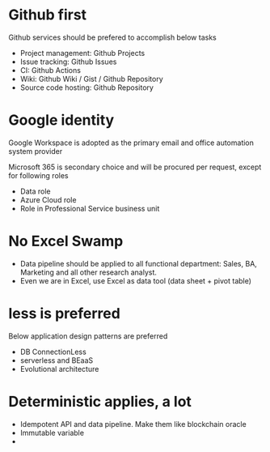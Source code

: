 # Github first
Github services should be prefered to accomplish below tasks
- Project management: Github Projects
- Issue tracking: Github Issues
- CI: Github Actions
- Wiki: Github Wiki / Gist / Github Repository
- Source code hosting: Github Repository

# Google identity
Google Workspace is adopted as the primary email and office automation system provider

Microsoft 365 is secondary choice and will be procured per request, except for following roles
- Data role
- Azure Cloud role
- Role in Professional Service business unit

# No Excel Swamp
- Data pipeline should be applied to all functional department: Sales, BA, Marketing and all other research analyst.
- Even we are in Excel, use Excel as data tool (data sheet + pivot table)
# less is preferred
Below application design patterns are preferred
- DB ConnectionLess
- serverless and BEaaS
- Evolutional architecture
# Deterministic applies, a lot
- Idempotent API and data pipeline. Make them like blockchain oracle
- Immutable variable
- 






  


